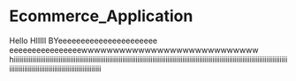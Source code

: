 # Ecommerce_Application

Hello 
HIIIII
BYeeeeeeeeeeeeeeeeeeeeee
eeeeeeeeeeeeeeeewwwwwwwwwwwwwwwwwwwwwwwwwwww
hiiiiiiiiiiiiiiiiiiiiiiiiiiiiiiiiiiiiiiiiiiiiiiiiiiiiiiiiiiiiiiiiiiiiiiiiiiiiiiiiiiiiiiiiiiiiiiiiiiiiiiiiiiiiiiiiiiiiiiiiiiiiiiiiiiiiiiiiiiiiiiiiiiiiiiiiiiiiiiiiiiiiiiiiiiiiiiiiiiiiiiiiiiiiiiiiiii
